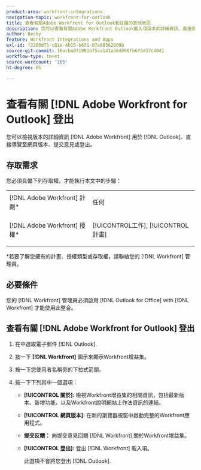```yaml
---
product-area: workfront-integrations
navigation-topic: workfront-for-outlook
title: 查看有關Adobe Workfront for Outlook和註銷的其他資訊
description: 您可以查看有關Adobe Workfront Outlook載入項版本的詳細資訊、直接導航到Web版本、提交反饋或註銷。
author: Becky
feature: Workfront Integrations and Apps
exl-id: f2200d71-c81e-4b15-b631-07e08562609b
source-git-commit: 16acba0f1981b75ca141a36d096fb6f5d37c40d1
workflow-type: tm+mt
source-wordcount: '205'
ht-degree: 0%

---
```


# 查看有關 [!DNL Adobe Workfront for Outlook] 登出

您可以檢視版本的詳細資訊 [!DNL Adobe Workfront] 用於 [!DNL Outlook]、直接導覽至網頁版本、提交意見或登出。

## 存取需求

您必須具備下列存取權，才能執行本文中的步驟：

<table style="table-layout:auto"> 
 <col> 
 <col> 
 <tbody> 
  <tr> 
   <td role="rowheader">[!DNL Adobe Workfront] 計劃*</td> 
   <td> <p>任何</p> </td> 
  </tr> 
  <tr> 
   <td role="rowheader">[!DNL Adobe Workfront] 授權*</td> 
   <td> <p>[!UICONTROL工作], [!UICONTROL計畫]</p> </td> 
  </tr> 
 </tbody> 
</table>

&#42;若要了解您擁有的計畫、授權類型或存取權，請聯絡您的 [!DNL Workfront] 管理員。

## 必要條件

您的 [!DNL Workfront] 管理員必須啟用 [!DNL Outlook for Office] with [!DNL Workfront] 才能使用此整合。

## 查看有關 [!DNL Adobe Workfront for Outlook] 登出

1. 在中選取電子郵件 [!DNL Outlook].
1. 按一下 **[!DNL Workfront]** 圖示來顯示Workfront增益集。
1. 按一下您使用者名稱旁的下拉式箭頭。

1. 按一下下列其中一個選項：

   * **[!UICONTROL 關於]:** 檢視Workfront增益集的相關資訊，包括最新版本、新增功能，以及Workfront說明網站上作法資訊的連結。
   * **[!UICONTROL 網頁版本]:** 在新的瀏覽器視窗中啟動完整的Workfront應用程式。
   * **提交反饋：** 向提交意見回饋 [!DNL Workfront] 關於Workfront增益集。
   * **[!UICONTROL 登出]:** 登出 [!DNL Workfront] 載入項。

      此選項不會將您登出 [!DNL Outlook].
